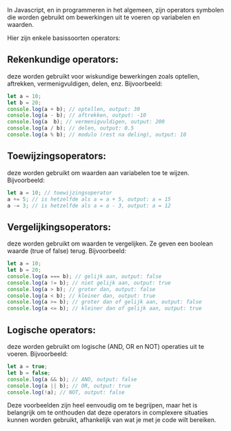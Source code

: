 In Javascript, en in programmeren in het algemeen, zijn operators symbolen die worden gebruikt om bewerkingen uit te voeren op variabelen en waarden.

Hier zijn enkele basissoorten operators:

## Rekenkundige operators:
deze worden gebruikt voor wiskundige bewerkingen zoals optellen, aftrekken, vermenigvuldigen, delen, enz. Bijvoorbeeld:

```javascript
let a = 10;
let b = 20;
console.log(a + b); // optellen, output: 30
console.log(a - b); // aftrekken, output: -10
console.log(a  b); // vermenigvuldigen, output: 200
console.log(a / b); // delen, output: 0.5
console.log(a % b); // modulo (rest na deling), output: 10
```

## Toewijzingsoperators:
deze worden gebruikt om waarden aan variabelen toe te wijzen. Bijvoorbeeld:

```javascript
let a = 10; // toewijzingsoperator
a += 5; // is hetzelfde als a = a + 5, output: a = 15
a -= 3; // is hetzelfde als a = a - 3, output: a = 12
```

## Vergelijkingsoperators:
deze worden gebruikt om waarden te vergelijken. Ze geven een boolean waarde (true of false) terug. Bijvoorbeeld:

```javascript
let a = 10;
let b = 20;
console.log(a === b); // gelijk aan, output: false
console.log(a != b); // niet gelijk aan, output: true
console.log(a > b); // groter dan, output: false
console.log(a < b); // kleiner dan, output: true
console.log(a >= b); // groter dan of gelijk aan, output: false
console.log(a <= b); // kleiner dan of gelijk aan, output: true
```

## Logische operators:
deze worden gebruikt om logische (AND, OR en NOT) operaties uit te voeren. Bijvoorbeeld:

```javascript
let a = true;
let b = false;
console.log(a && b); // AND, output: false
console.log(a || b); // OR, output: true
console.log(!a); // NOT, output: false
```

Deze voorbeelden zijn heel eenvoudig om te begrijpen, maar het is belangrijk om te onthouden dat deze operators in complexere situaties kunnen worden gebruikt, afhankelijk van wat je met je code wilt bereiken.